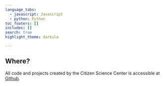 ```yaml
---
language_tabs:
  - javascript: Javascript
  - python: Python
toc_footers: []
includes: []
search: true
highlight_theme: darkula

---
```


## Where?

All code and projects created by the Citizen Science Center is accessible at [Github](https://github.com/citizensciencecenter).
